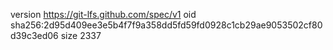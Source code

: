 version https://git-lfs.github.com/spec/v1
oid sha256:2d95d409ee3e5b4f7f9a358dd5fd59fd0928c1cb29ae9053502cf80d39c3ed06
size 2337
